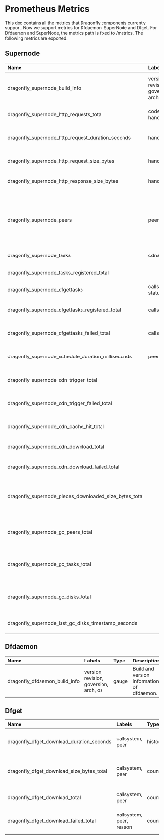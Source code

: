 # Prometheus Metrics

This doc contains all the metrics that Dragonfly components currently support. Now we support metrics for Dfdaemon, SuperNode and Dfget. For Dfdaemon and SuperNode, the metrics path is fixed to /metrics. The following metrics are exported.

## Supernode

Name                                                   | Labels                                 | Type      | Description
:----------------------------------------------------- | :--------------------------------------|:--------- | :----------
dragonfly_supernode_build_info                         | version, revision, goversion, arch, os | gauge     | Build and version information of supernode.
dragonfly_supernode_http_requests_total                | code, handler                          | counter   | Total number of http requests.
dragonfly_supernode_http_request_duration_seconds      | handler                                | histogram | HTTP request latency in seconds.
dragonfly_supernode_http_request_size_bytes            | handler                                | histogram | HTTP request size in bytes.
dragonfly_supernode_http_response_size_bytes           | handler                                | histogram | HTTP response size in bytes.
dragonfly_supernode_peers                              | peer                                   | gauge     | Dragonfly peers, the label peer consists of the hostname and ip address of one peer.
dragonfly_supernode_tasks                              | cdnstatus                              | gauge     | Dragonfly tasks.
dragonfly_supernode_tasks_registered_total             |                                        | counter   | Total times of registering new tasks.
dragonfly_supernode_dfgettasks                         | callsystem, status                     | gauge     | Dragonfly dfget tasks.
dragonfly_supernode_dfgettasks_registered_total        | callsystem                             | counter   | Total times of registering new dfgettasks.
dragonfly_supernode_dfgettasks_failed_total            | callsystem                             | counter   | Total times of failed dfgettasks.
dragonfly_supernode_schedule_duration_milliseconds     | peer                                   | histogram | Duration for task scheduling in milliseconds.
dragonfly_supernode_cdn_trigger_total                  |                                        | counter   | Total times of triggering cdn.
dragonfly_supernode_cdn_trigger_failed_total           |                                        | counter   | Total failed times of triggering cdn.
dragonfly_supernode_cdn_cache_hit_total                |                                        | counter   | Total times of hitting cdn cache.
dragonfly_supernode_cdn_download_total                 |                                        | counter   | Total times of cdn downloading.
dragonfly_supernode_cdn_download_failed_total          |                                        | counter   | Total failure times of cdn downloading.
dragonfly_supernode_pieces_downloaded_size_bytes_total |                                        | counter   | Total size of pieces downloaded from supernode in bytes.
dragonfly_supernode_gc_peers_total                     |                                        | counter   | Total number of peers that have been garbage collected.
dragonfly_supernode_gc_tasks_total                     |                                        | counter   | Total number of tasks that have been garbage collected.
dragonfly_supernode_gc_disks_total                     |                                        | counter   | Total number of garbage collecting the task data in disks.
dragonfly_supernode_last_gc_disks_timestamp_seconds    |                                        | gauge     | Timestamp of the last disk gc.

## Dfdaemon

Name                          | Labels                                 | Type  | Description
:---------------------------- | :------------------------------------- | :---- | :----------
dragonfly_dfdaemon_build_info | version, revision, goversion, arch, os | gauge | Build and version information of dfdaemon.

## Dfget

Name                                      | Labels                   | Type      | Description
:---------------------------------------- | :----------------------- | :-------- | :----------
dragonfly_dfget_download_duration_seconds | callsystem, peer         | histogram | Dfget download duration in seconds.
dragonfly_dfget_download_size_bytes_total | callsystem, peer         | counter   | Total size of files downloaded by dfget in bytes.
dragonfly_dfget_download_total            | callsystem, peer         | counter   | Total times of dfget downloading.
dragonfly_dfget_download_failed_total     | callsystem, peer, reason | counter   | Total times of failed dfget downloading.
